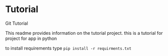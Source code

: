# Tutorial
Git Tutorial

This readme provides information on the tutorial project.
this is a tutorial for project for app in python

to install requirements type `pip install -r requirments.txt`

